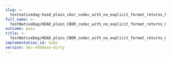 ```yaml
---
slug: >-
  testnativedag-head_plain_cbor_codec_with_no_explicit_format_returns_http_200-header_content-length
full_name: >-
  TestNativeDag/HEAD_plain_CBOR_codec_with_no_explicit_format_returns_HTTP_200/Header_Content-Length
outcome: pass
title: >-
  TestNativeDag/HEAD_plain_CBOR_codec_with_no_explicit_format_returns_HTTP_200/Header_Content-Length
implementation_id: kubo
version: dev-44b0eaa-dirty
---
```


